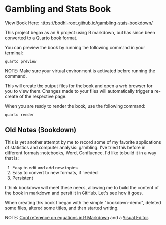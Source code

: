 # Gambling and Stats Book

View Book Here: https://bodhi-root.github.io/gambling-stats-bookdown/

This project began as an R project using R markdown, but has since been converted to a Quarto book format.

You can preview the book by running the following command in your terminal:

```
quarto preview
```

NOTE: Make sure your virtual environment is activated before running the command.

This will create the output files for the book and open a web browser for you to view them. Changes made to your files will automatically trigger a re-create of the respective page.

When you are ready to render the book, use the following command:

```
quarto render
```

## Old Notes (Bookdown)

This is yet another attempt by me to record some of my favorite applications of statistics and computer analysis: gambling.  I've tried this before in different formats: notebooks, Word, Confluence.  I'd like to build it in a way that is:

1. Easy to edit and add new topics
2. Easy to convert to new formats, if needed
3. Persistent

I think bookdown will meet these needs, allowing me to build the content of the book in markdown and persit it in GitHub.  Let's see how it goes.

When creating this book I began with the simple "bookdown-demo", deleted some files, altered some titles, and then started writing.

NOTE: [Cool reference on equations in R Markdown](https://www.montana.edu/rotella/documents/502/MarkdownEqnExamples.Rmd) and a [Visual Editor](http://visualmatheditor.equatheque.net/VisualMathEditor.html).
